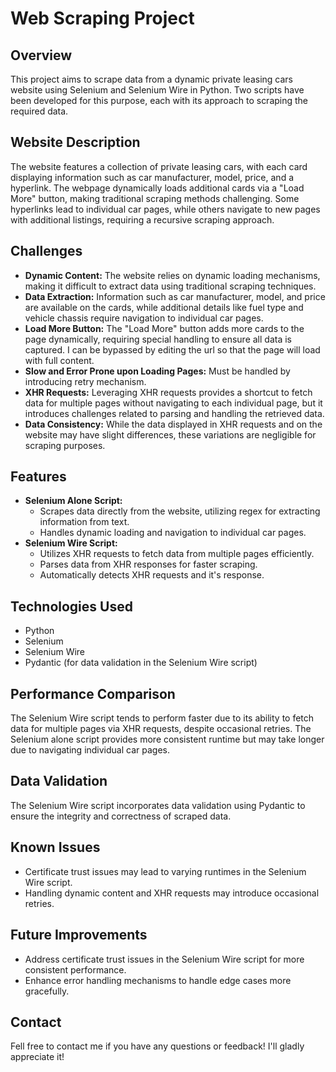 # Web Scraping Project

## Overview
This project aims to scrape data from a dynamic private leasing cars website using Selenium and Selenium Wire in Python. Two scripts have been developed for this purpose, each with its approach to scraping the required data.

## Website Description
The website features a collection of private leasing cars, with each card displaying information such as car manufacturer, model, price, and a hyperlink. The webpage dynamically loads additional cards via a "Load More" button, making traditional scraping methods challenging. Some hyperlinks lead to individual car pages, while others navigate to new pages with additional listings, requiring a recursive scraping approach.

## Challenges
- **Dynamic Content:** The website relies on dynamic loading mechanisms, making it difficult to extract data using traditional scraping techniques.
- **Data Extraction:** Information such as car manufacturer, model, and price are available on the cards, while additional details like fuel type and vehicle chassis require navigation to individual car pages.
- **Load More Button:** The "Load More" button adds more cards to the page dynamically, requiring special handling to ensure all data is captured. I can be bypassed by editing the url so that the page will load with full content.
- **Slow and Error Prone upon Loading Pages:** Must be handled by introducing retry mechanism.
- **XHR Requests:** Leveraging XHR requests provides a shortcut to fetch data for multiple pages without navigating to each individual page, but it introduces challenges related to parsing and handling the retrieved data.
- **Data Consistency:** While the data displayed in XHR requests and on the website may have slight differences, these variations are negligible for scraping purposes.

## Features
- **Selenium Alone Script:** 
  - Scrapes data directly from the website, utilizing regex for extracting information from text.
  - Handles dynamic loading and navigation to individual car pages.
- **Selenium Wire Script:**
  - Utilizes XHR requests to fetch data from multiple pages efficiently.
  - Parses data from XHR responses for faster scraping.
  - Automatically detects XHR requests and it's response.

## Technologies Used
- Python
- Selenium
- Selenium Wire
- Pydantic (for data validation in the Selenium Wire script)

## Performance Comparison
The Selenium Wire script tends to perform faster due to its ability to fetch data for multiple pages via XHR requests, despite occasional retries. The Selenium alone script provides more consistent runtime but may take longer due to navigating individual car pages.

## Data Validation
The Selenium Wire script incorporates data validation using Pydantic to ensure the integrity and correctness of scraped data.

## Known Issues
- Certificate trust issues may lead to varying runtimes in the Selenium Wire script.
- Handling dynamic content and XHR requests may introduce occasional retries.

## Future Improvements
- Address certificate trust issues in the Selenium Wire script for more consistent performance.
- Enhance error handling mechanisms to handle edge cases more gracefully.

## Contact
Fell free to contact me if you have any questions or feedback! I'll gladly appreciate it!

